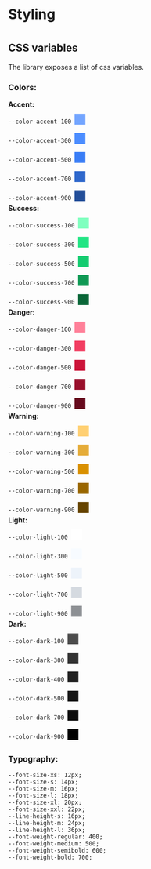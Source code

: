 # Styling
# 
## CSS variables

The library exposes a list of css variables.

### Colors:

**Accent:**  
`--color-accent-100` <b style='color: #73a5ff; font-size: 2rem;'>◼</b>  
`--color-accent-300` <b style='color: #4c8dff; font-size: 2rem;'>◼</b>  
`--color-accent-500` <b style='color: #397df6; font-size: 2rem;'>◼</b>  
`--color-accent-700` <b style='color: #2f68cc; font-size: 2rem;'>◼</b>  
`--color-accent-900` <b style='color: #234e99; font-size: 2rem;'>◼</b>  
**Success:**  
`--color-success-100` <b style='color: #80ffbf; font-size: 2rem;'>◼</b>  
`--color-success-300` <b style='color: #22e584; font-size: 2rem;'>◼</b>  
`--color-success-500` <b style='color: #14cc70; font-size: 2rem;'>◼</b>  
`--color-success-700` <b style='color: #0f9954; font-size: 2rem;'>◼</b>  
`--color-success-900` <b style='color: #0a6638; font-size: 2rem;'>◼</b>  
**Danger:**  
`--color-danger-100` <b style='color: #ff8099; font-size: 2rem;'>◼</b>  
`--color-danger-300` <b style='color: #f23d61; font-size: 2rem;'>◼</b>  
`--color-danger-500` <b style='color: #cc1439; font-size: 2rem;'>◼</b>  
`--color-danger-700` <b style='color: #990f2b; font-size: 2rem;'>◼</b>  
`--color-danger-900` <b style='color: #660a1d; font-size: 2rem;'>◼</b>  
**Warning:**  
`--color-warning-100` <b style='color: #ffd073; font-size: 2rem;'>◼</b>  
`--color-warning-300` <b style='color: #e5ac39; font-size: 2rem;'>◼</b>  
`--color-warning-500` <b style='color: #d99000; font-size: 2rem;'>◼</b>  
`--color-warning-700` <b style='color: #960; font-size: 2rem;'>◼</b>  
`--color-warning-900` <b style='color: #640; font-size: 2rem;'>◼</b>  
**Light:**  
`--color-light-100` <b style='color: #fff; font-size: 2rem;'>◼</b>  
`--color-light-300` <b style='color: #f7fbff; font-size: 2rem;'>◼</b>  
`--color-light-500` <b style='color: #edf3fa; font-size: 2rem;'>◼</b>  
`--color-light-700` <b style='color: #d5dae0; font-size: 2rem;'>◼</b>  
`--color-light-900` <b style='color: #8d9094; font-size: 2rem;'>◼</b>  
**Dark:**  
`--color-dark-100` <b style='color: #4c4c4c; font-size: 2rem;'>◼</b>  
`--color-dark-300` <b style='color: #333; font-size: 2rem;'>◼</b>  
`--color-dark-400` <b style='color: #212121; font-size: 2rem;'>◼</b>  
`--color-dark-500` <b style='color: #171717; font-size: 2rem;'>◼</b>  
`--color-dark-700` <b style='color: #0d0d0d; font-size: 2rem;'>◼</b>  
`--color-dark-900` <b style='color: #000; font-size: 2rem;'>◼</b>  

### Typography:  
`--font-size-xs: 12px;`  
`--font-size-s: 14px;`  
`--font-size-m: 16px;`  
`--font-size-l: 18px;`  
`--font-size-xl: 20px;`  
`--font-size-xxl: 22px;`  
`--line-height-s: 16px;`  
`--line-height-m: 24px;`  
`--line-height-l: 36px;`  
`--font-weight-regular: 400;`  
`--font-weight-medium: 500;`  
`--font-weight-semibold: 600;`  
`--font-weight-bold: 700;`  
